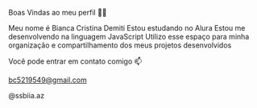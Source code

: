Boas Vindas ao meu perfil 💙💙

Meu nome é Bianca Cristina Demiti
Estou estudando no Alura
Estou me desenvolvendo na linguagem JavaScript
Utilizo esse espaço para minha organização e compartilhamento dos meus projetos desenvolvidos

Você pode entrar em contato comigo 📫

bc5219549@gmail.com

@ssbiia.az
